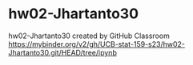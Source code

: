 # hw02-Jhartanto30
hw02-Jhartanto30 created by GitHub Classroom
https://mybinder.org/v2/gh/UCB-stat-159-s23/hw02-Jhartanto30.git/HEAD/tree/ipynb
